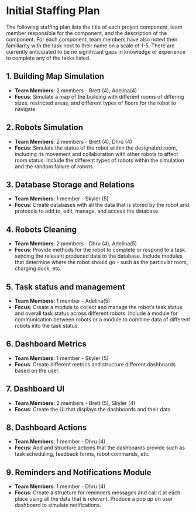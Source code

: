 # Initial Staffing Plan

The following staffing plan lists the title of each project component, team member responsible for the component, and the description of the component. For each component, team members have also noted their familiarity with the task next to their name on a scale of 1-5. There are currently anticipated to be no significant gaps in knowledge or experience to complete any of the tasks listed.


## **1. Building Map Simulation**
+ **Team Members**: 2 members - Brett (4), Adelina(4)
+ **Focus**: Simulate a map of the building with different rooms of differing sizes, restricted areas, and different types of floors for the robot to navigate.

## **2. Robots Simulation**
+ **Team Members**: 2 members - Brett (4), Dhru (4)
+ **Focus**: Simulate the status of the robot within the designated room, including its movement and collaboration with other robots to affect room status. Include the different types of robots within the simulation and the random failure of robots.  

## **3. Database Storage and Relations**
+ **Team Members**: 1 member - Skyler (5)
+ **Focus**: Create databases with all the data that is stored by the robot and protocols to add to, edit, manage, and access the database.

## **4. Robots Cleaning**
+ **Team Members**: 2 members - Dhru (4), Adelina(5)
+ **Focus**: Provide methods for the robot to complete or respond to a task sending the relevant produced data to the database. Include modules that determine where the robot should go - such as the particular room, charging dock, etc.

## **5. Task status and management**
+ **Team Members**: 1 member - Adelina(5)
+ **Focus**: Create a module to collect and manage the robot’s task status and overall task status across different robots. Include a module for communication between robots or a module to combine data of different robots into the task status.

## **6. Dashboard Metrics**
+ **Team Members**: 1 member - Skyler (5)
+ **Focus**: Create different metrics and structure different dashboards based on the user.

## **7. Dashboard UI**
+ **Team Members**: 2 members - Brett (5), Skyler (4)
+ **Focus**: Create the UI that displays the dashboards and their data

## **8. Dashboard Actions**
+ **Team Members**: 1 member - Dhru (4)
+ **Focus**: Add and structure actions that the dashboards provide such as task scheduling, feedback forms, robot commands, etc.

## **9. Reminders and Notifications Module**
+ **Team Members**: 1 member - Dhru (4)
+ **Focus**: Create a structure for reminders messages and call it at each place using all the data that is relevant. Produce a pop up on user dashboard to simulate notifications.


